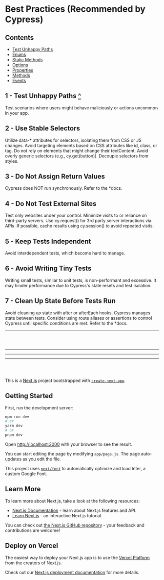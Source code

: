 
# Best Practices (Recommended by Cypress)

## Contents
- [Test Unhappy Paths](#1-test-unhappy-paths-)
- [Enums](#2-enums-)
- [Static Methods](#3-static-methods-)
- [Options](#4-options-)
- [Properties](#5-properties-)
- [Methods](#6-methods-)
- [Events](#7-events-)

## 1 - Test Unhappy Paths [^](#contents)
Test scenarios where users might behave maliciously or actions uncommon in your app.

## 2 - Use Stable Selectors
Utilize data-* attributes for selectors, isolating them from CSS or JS changes. Avoid targeting elements based on CSS attributes like id, class, or tag. Do not rely on elements that might change their textContent. Avoid overly generic selectors (e.g., cy.get(button)). Decouple selectors from styles.

## 3 - Do Not Assign Return Values
Cypress does NOT run synchronously. Refer to the *docs.

## 4 - Do Not Test External Sites
Test only websites under your control. Minimize visits to or reliance on third-party servers. Use cy.request() for 3rd party server interactions via APIs. If possible, cache results using cy.session() to avoid repeated visits.

## 5 - Keep Tests Independent
Avoid interdependent tests, which become hard to manage.

## 6 - Avoid Writing Tiny Tests
Writing small tests, similar to unit tests, is non-performant and excessive. It may hinder performance due to Cypress's state resets and test isolation.

## 7 - Clean Up State Before Tests Run
Avoid cleaning up state with after or afterEach hooks. Cypress manages state between tests. Consider using route aliases or assertions to control Cypress until specific conditions are met. Refer to the *docs.

---

<br>
<br>
<hr>
<hr>
<hr>
<br>
<br>

This is a [Next.js](https://nextjs.org/) project bootstrapped with [`create-next-app`](https://github.com/vercel/next.js/tree/canary/packages/create-next-app).

## Getting Started

First, run the development server:

```bash
npm run dev
# or
yarn dev
# or
pnpm dev
```

Open [http://localhost:3000](http://localhost:3000) with your browser to see the result.

You can start editing the page by modifying `app/page.js`. The page auto-updates as you edit the file.

This project uses [`next/font`](https://nextjs.org/docs/basic-features/font-optimization) to automatically optimize and load Inter, a custom Google Font.

## Learn More

To learn more about Next.js, take a look at the following resources:

- [Next.js Documentation](https://nextjs.org/docs) - learn about Next.js features and API.
- [Learn Next.js](https://nextjs.org/learn) - an interactive Next.js tutorial.

You can check out [the Next.js GitHub repository](https://github.com/vercel/next.js/) - your feedback and contributions are welcome!

## Deploy on Vercel

The easiest way to deploy your Next.js app is to use the [Vercel Platform](https://vercel.com/new?utm_medium=default-template&filter=next.js&utm_source=create-next-app&utm_campaign=create-next-app-readme) from the creators of Next.js.

Check out our [Next.js deployment documentation](https://nextjs.org/docs/deployment) for more details.

